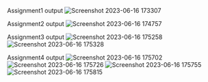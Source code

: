 Assignment1 output
![Screenshot 2023-06-16 173307](https://github.com/jyotisannapanavar/jyotisannapanavar/assets/136812071/6784b899-3864-443f-8973-917bac9d6329)

Assignment2 output
![Screenshot 2023-06-16 174757](https://github.com/jyotisannapanavar/jyotisannapanavar/assets/136812071/39532713-9356-4806-85c7-fbfd925b10e7)

Assignment3 output
![Screenshot 2023-06-16 175258](https://github.com/jyotisannapanavar/jyotisannapanavar/assets/136812071/e5f68b56-d229-47a6-a35c-e708d7221ee6)
![Screenshot 2023-06-16 175328](https://github.com/jyotisannapanavar/jyotisannapanavar/assets/136812071/9262f7e6-a28c-44e8-9af4-36aa01a97273)

Assignment4 output
![Screenshot 2023-06-16 175702](https://github.com/jyotisannapanavar/jyotisannapanavar/assets/136812071/2767b760-caf6-4ead-93b6-190dff53f8e9)
![Screenshot 2023-06-16 175726](https://github.com/jyotisannapanavar/jyotisannapanavar/assets/136812071/35b94547-8597-4f9f-b9df-2f2e0049b4fe)
![Screenshot 2023-06-16 175755](https://github.com/jyotisannapanavar/jyotisannapanavar/assets/136812071/452ba381-af87-404d-ba7f-5630ca2b2552)
![Screenshot 2023-06-16 175815](https://github.com/jyotisannapanavar/jyotisannapanavar/assets/136812071/4af67eb1-1ed8-40ac-ae3f-da9418fe4c0f)
